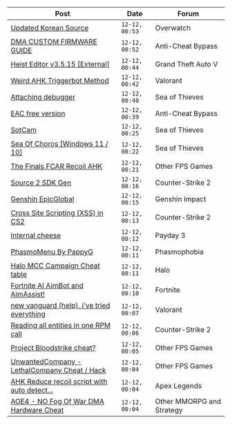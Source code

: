 |Post|Date|Forum|
|----|----|-----|
|[Updated Korean Source](https://www.unknowncheats.me/forum/overwatch/606702-updated-korean-source.html)|`12-12, 00:53`|Overwatch|
|[DMA CUSTOM FIRMWARE GUIDE](https://www.unknowncheats.me/forum/anti-cheat-bypass/613135-dma-custom-firmware-guide.html)|`12-12, 00:52`|Anti-Cheat Bypass|
|[Heist Editor v3.5.15 \[External\]](https://www.unknowncheats.me/forum/grand-theft-auto-v/451205-heist-editor-v3-5-15-external.html)|`12-12, 00:44`|Grand Theft Auto V|
|[Weird AHK Triggerbot Method](https://www.unknowncheats.me/forum/valorant/613831-weird-ahk-triggerbot-method.html)|`12-12, 00:42`|Valorant|
|[Attaching debugger](https://www.unknowncheats.me/forum/sea-of-thieves/614621-attaching-debugger.html)|`12-12, 00:40`|Sea of Thieves|
|[EAC free version](https://www.unknowncheats.me/forum/anti-cheat-bypass/614248-eac-free-version.html)|`12-12, 00:39`|Anti-Cheat Bypass|
|[SotCam](https://www.unknowncheats.me/forum/sea-of-thieves/580178-sotcam.html)|`12-12, 00:25`|Sea of Thieves|
|[Sea Of Choros \[Windows 11 / 10\]](https://www.unknowncheats.me/forum/sea-of-thieves/596786-sea-choros-windows-11-10-a.html)|`12-12, 00:22`|Sea of Thieves|
|[The Finals FCAR Recoil AHK](https://www.unknowncheats.me/forum/other-fps-games/614453-finals-fcar-recoil-ahk.html)|`12-12, 00:21`|Other FPS Games|
|[Source 2 SDK Gen](https://www.unknowncheats.me/forum/counter-strike-2-a/614618-source-2-sdk-gen.html)|`12-12, 00:16`|Counter-Strike 2|
|[Genshin EpicGlobal](https://www.unknowncheats.me/forum/genshin-impact/489622-genshin-epicglobal.html)|`12-12, 00:15`|Genshin Impact|
|[Cross Site Scripting (XSS) in CS2](https://www.unknowncheats.me/forum/counter-strike-2-a/614543-cross-site-scripting-xss-cs2.html)|`12-12, 00:13`|Counter-Strike 2|
|[Internal cheese](https://www.unknowncheats.me/forum/payday-3-a/611723-internal-cheese.html)|`12-12, 00:12`|Payday 3|
|[PhasmoMenu By PappyG](https://www.unknowncheats.me/forum/phasmophobia/485776-phasmomenu-pappyg.html)|`12-12, 00:11`|Phasmophobia|
|[Halo MCC Campaign Cheat table](https://www.unknowncheats.me/forum/halo/609185-halo-mcc-campaign-cheat-table.html)|`12-12, 00:11`|Halo|
|[Fortnite AI AimBot and AimAssist!](https://www.unknowncheats.me/forum/fortnite/612707-fortnite-ai-aimbot-aimassist.html)|`12-12, 00:10`|Fortnite|
|[new vanguard (help), i've tried everything](https://www.unknowncheats.me/forum/valorant/614607-vanguard-help-ive-tried.html)|`12-12, 00:07`|Valorant|
|[Reading all entities in one RPM call](https://www.unknowncheats.me/forum/counter-strike-2-a/611402-reading-entities-rpm-call.html)|`12-12, 00:06`|Counter-Strike 2|
|[Project Bloodstrike cheat?](https://www.unknowncheats.me/forum/other-fps-games/588110-project-bloodstrike-cheat.html)|`12-12, 00:05`|Other FPS Games|
|[UnwantedCompany - LethalCompany Cheat / Hack](https://www.unknowncheats.me/forum/other-fps-games/612460-unwantedcompany-lethalcompany-cheat-hack.html)|`12-12, 00:04`|Other FPS Games|
|[AHK Reduce recoil script with auto detect...](https://www.unknowncheats.me/forum/apex-legends/571298-ahk-reduce-recoil-script-auto-detect-weapon.html)|`12-12, 00:04`|Apex Legends|
|[AOE4 - NO Fog Of War DMA Hardware Cheat](https://www.unknowncheats.me/forum/other-mmorpg-and-strategy/569798-aoe4-fog-war-dma-hardware-cheat.html)|`12-12, 00:04`|Other MMORPG and Strategy|
